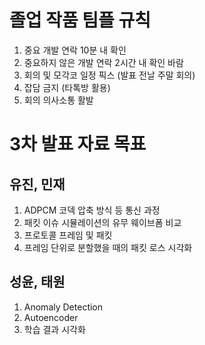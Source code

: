 # 졸업 작품 팀플 규칙

1. 중요 개발 연락 10분 내 확인
2. 중요하지 않은 개발 연락 2시간 내 확인 바람
3. 회의 및 모각코 일정 픽스 (발표 전날 주말 회의)
4. 잡담 금지 (타톡방 활용)
5. 회의 의사소통 활발

# 3차 발표 자료 목표

## 유진, 민재

1. ADPCM 코덱 압축 방식 등 통신 과정
2. 패킷 이슈 시뮬레이션의 유무 웨이브폼 비교
3. 프로토콜 프레임 및 패킷
4. 프레임 단위로 분할했을 때의 패킷 로스 시각화

## 성윤, 태원

1. Anomaly Detection
2. Autoencoder
3. 학습 결과 시각화
